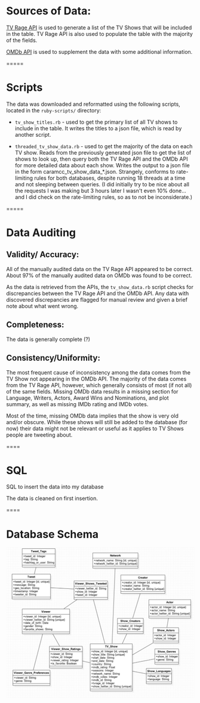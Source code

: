 # Sources of Data:

[TV Rage API](http://services.tvrage.com/info.php?page=main) is used to generate a list of the TV Shows that will be included in the table.
TV Rage API is also used to populate the table with the majority of the fields.

[OMDb API](http://www.omdbapi.com/) is used to supplement the data with some additional information.

=====

# Scripts

The data was downloaded and reformatted using the following scripts, located in the `ruby-scripts/` directory:

- `tv_show_titles.rb` - used to get the primary list of all TV shows to include in the table. It writes the titles to a json file, which is read by another script.

- `threaded_tv_show_data.rb` - used to get the majority of the data on each TV show. Reads from the previously generated json file to get the list of shows to look up, then query both the TV Rage API and the OMDb API for more detailed data about each show. Writes the output to a json file in the form caramcc_tv_show_data_*.json. Strangely, conforms to rate-limiting rules for both databases, despite running 18 threads at a time and not sleeping between queries. (I did initially try to be nice about all the requests I was making but 3 hours later I wasn't even 10% done... and I did check on the rate-limiting rules, so as to not be inconsiderate.)



=====

# Data Auditing

## Validity/ Accuracy:

All of the manually audited data on the TV Rage API appeared to be correct. About 97% of the manually audited data on OMDb was found to be correct.

As the data is retrieved from the APIs, the `tv_show_data.rb` script checks for discrepancies between the TV Rage API and the OMDb API. Any data with discovered discrepancies are flagged for manual review and given a brief note about what went wrong.


## Completeness:

The data is generally complete (?)

## Consistency/Uniformity:

The most frequent cause of inconsistency among the data comes from the TV Show not appearing in the OMDb API. The majority of the data comes from the TV Rage API, however, which generally consists of most (if not all) of the same fields. Missing OMDb data results in a missing section for Language, Writers, Actors, Award Wins and Nominations, and plot summary, as well as missing IMDb rating and IMDb votes.

Most of the time, missing OMDb data implies that the show is very old and/or obscure. While these shows will still be added to the database (for now) their data might not be relevant or useful as it applies to TV Shows people are tweeting about.


====

# SQL

SQL to insert the data into my database

The data is cleaned on first insertion.


====

# Database Schema

![](uml-mar-31.png)
